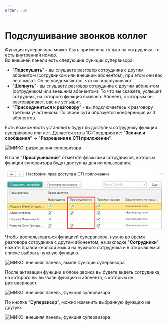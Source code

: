 ```yaml
---
order: -10
---
```


# Подслушивание звонков коллег
Функция супервизора может быть применена только на сотрудника, то есть внутренний номер.  
Во внешней панели есть следующие функции супервизора:
- "**Подслушать**" - вы слушаете разговор сотрудника с другим абонентом (сотрудником или внешним абонентом), при этом они вас не слышат. Он не уведомляются, что их подслушивают.
- "**Шепнуть**"- вы слушаете разговор сотрудника с другим абонентом (сотрудником или внешним абонентом). То что вы скажете, услышит сотрудник, на которого функция вызвана. Абонент, с которым он разговаривает, вас не услышит.
- "**Присоединиться к разговору**" - вы подключаетесь к разговору третьим участником. По своей сути образуется конференция из 3 абонентов.

Есть возможность установить будут ли доступны сотруднику функции супервизора или нет.
Делается это в 1С:Предприятие: "**Звонки и сообщения**" -> "**Разрешения в CTI приложении**".

<img class="miko-shadow img-zoomable"  
    src="/assets/panel/supervisor/cti_superviz_0.png"
    data-original="/assets/panel/supervisor/cti_superviz_0.png"
    srcset="/assets/panel/supervisor/cti_superviz_0_prev.png 1x, /assets/panel/supervisor/cti_superviz_0.png 2x" 
    alt="МИКО: разрешения супервизора"
/>

В поле "**Прослушивание**" отметьте флажками сотрудников, которым функции супервизора будут доступны для использования.

<img class="miko-shadow"  
    src="/assets/panel/supervisor/cti_superviz_1.png"
    alt="МИКО: разрешения супервизора"
/>

Чтобы воспользоваться функцией супервизора, нужно во время разговора сотрудника с другим абонентом, на закладке "**Сотрудники**" нажать правой кнопкой мыши на нужного сотрудника и в открывшемся списке выбрать нужную функцию.  

<img class="miko-shadow img-zoomable"  
    src="/assets/panel/supervisor/cti_superviz_3.png"
    data-original="/assets/panel/supervisor/cti_superviz_3.png"
    srcset="/assets/panel/supervisor/cti_superviz_3_prev.png 1x, /assets/panel/supervisor/cti_superviz_3.png 2x" 
    alt="МИКО: внешняя панель, вызов функции супервизора"
/> 

После активации функции в блоке звонка вы будете видеть сотрудника, на которого вы вызвали функцию и абонента, с которым он разговаривает.  

<img class="miko-shadow img-zoomable"  
    src="/assets/panel/supervisor/cti_superviz_4.png"
    data-original="/assets/panel/supervisor/cti_superviz_4.png"
    srcset="/assets/panel/supervisor/cti_superviz_4_prev.png 1x, /assets/panel/supervisor/cti_superviz_4.png 2x" 
    alt="МИКО: внешняя панель, функция супервизора"
/> 

По кнопке "**Супервизор**", можно изменить выбранную функцию на другую.

<img class="miko-shadow img-zoomable"  
    src="/assets/panel/supervisor/cti_superviz_5.png"
    data-original="/assets/panel/supervisor/cti_superviz_5.png"
    srcset="/assets/panel/supervisor/cti_superviz_5_prev.png 1x, /assets/panel/supervisor/cti_superviz_5.png 2x" 
    alt="МИКО: внешняя панель, функция супервизора"
/> 
